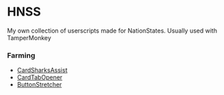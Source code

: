 # HNSS
My own collection of userscripts made for NationStates. Usually used with TamperMonkey

### Farming
- [CardSharksAssist](https://github.com/andreasclaesson/HNSS/blob/main/Farming/Deck/CardSharksAssist.user.js)
- [CardTabOpener](https://github.com/andreasclaesson/HNSS/blob/main/Farming/Deck/CardTabOpener.user.js)
- [ButtonStretcher](https://github.com/andreasclaesson/HNSS/blob/main/Farming/Deck/ButtonStretcher.user.js)
